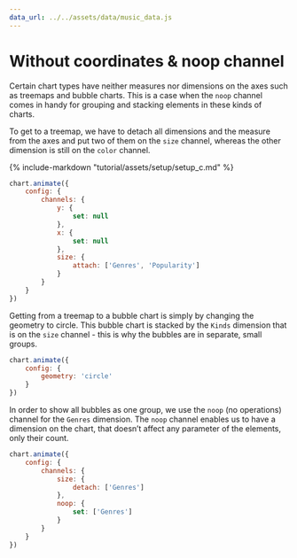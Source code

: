 ```yaml
---
data_url: ../../assets/data/music_data.js
---
```


# Without coordinates & noop channel

Certain chart types have neither measures nor dimensions on the axes such as
treemaps and bubble charts. This is a case when the `noop` channel comes in
handy for grouping and stacking elements in these kinds of charts.

To get to a treemap, we have to detach all dimensions and the measure from the
axes and put two of them on the `size` channel, whereas the other dimension is
still on the `color` channel.

<div id="tutorial_01"></div>

{% include-markdown "tutorial/assets/setup/setup_c.md" %}

```javascript
chart.animate({
    config: {
        channels: {
            y: {
                set: null
            },
            x: {
                set: null
            },
            size: {
                attach: ['Genres', 'Popularity']
            }
        }
    }
})
```

Getting from a treemap to a bubble chart is simply by changing the geometry to
circle. This bubble chart is stacked by the `Kinds` dimension that is on the
`size` channel - this is why the bubbles are in separate, small groups.

<div id="tutorial_02"></div>

```javascript
chart.animate({
    config: {
        geometry: 'circle'
    }
})
```

In order to show all bubbles as one group, we use the `noop` (no operations)
channel for the `Genres` dimension. The `noop` channel enables us to have a
dimension on the chart, that doesn’t affect any parameter of the elements, only
their count.

<div id="tutorial_03"></div>

```javascript
chart.animate({
    config: {
        channels: {
            size: {
                detach: ['Genres']
            },
            noop: {
                set: ['Genres']
            }
        }
    }
})
```

<script src="../without_coordinates_noop_channel.js"></script>
